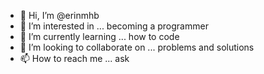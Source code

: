 - 👋 Hi, I’m @erinmhb
- 👀 I’m interested in ... becoming a programmer
- 🌱 I’m currently learning ... how to code
- 💞️ I’m looking to collaborate on ... problems and solutions 
- 📫 How to reach me ... ask

<!---
erinmhb/erinmhb is a ✨ special ✨ repository because its `README.md` (this file) appears on your GitHub profile.
You can click the Preview link to take a look at your changes.
--->
